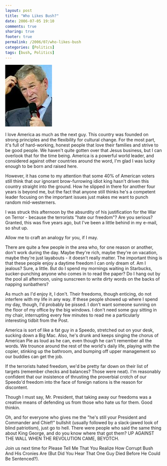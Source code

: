 ```yaml
---
layout: post
title: "Who Likes Bush?"
date: 2006-07-05 19:10
comments: true
sharing: true
footer: true
permalink: /2006/07/who-likes-bush
categories: [Politics]
tags: [bush, Politics]
---
```

<div class="imgRight"><img src="/files/images/182835377_db84c3fe87_o.jpg" width="150" height="198" alt="Confused Bush" /></div>

I love America as much as the next guy.  This country was founded on strong principles and the flexibility for cultural change.  For the most part, it's full of hard-working, honest people that love their families and strive to be good people.  We haven't quite gotten over that Jesus business, but I can overlook that for the time being.  America is a powerful world leader, and considered against other countries around the word, I'm glad I was lucky enough to be born and raised here.

However, it has come to my attention that some 40% of American voters still think that our ignorant brow-furrowing idiot king hasn't driven this country straight into the ground.  How he slipped in there for another four years is beyond me, but the fact that anyone still thinks he's a competent leader focusing on the important issues just makes me want to punch random mid-westerners.

I was struck this afternoon by the absurdity of his justification for the War on Terror - because the terrorists "hate our freedom"?  Are you serious?  Granted, this was five years ago, but I've been a little behind in my e-mail, so shut up.

Allow me to craft an analogy for you, if I may.

There are quite a few people in the area who, for one reason or another, don't work during the day.  Maybe they're rich, maybe they're on vacation, maybe they're just layabouts - it doesn't really matter.  The important thing is that these people enjoy a daytime freedom I can only dream of.  Am I jealous?  Sure, a little.  But do I spend my mornings waiting in Starbucks, sucker-punching anyone who comes in to read the paper?  Do I hang out by the pool all afternoon, using sunscreen to write dirty words on the backs of napping sunbathers?

As much as I'd enjoy it, I don't.  Their freedoms, though enticing, do not interfere with my life in any way.  If these people showed up where I spend my day, though, I'd probably be pissed.  I don't want someone sunning on the floor of my office by the big windows.  I don't need some guy sitting in my chair, interrupting every few minutes to read me a particularly interesting tidbit from the Post.

America is sort of like a fat guy in a Speedo, stretched out on your desk, sucking down a Big Mac.  Also, he's drunk and keeps singing the chorus of American Pie as loud as he can, even though he can't remember all the words.  We trounce around the rest of the world's daily life, playing with the copier, stinking up the bathroom, and bumping off upper management so our buddies can get the job.

If the terrorists hated freedom, we'd be pretty far down on their list of targets (remember checks and balances?  Those were neat).  I'm reasonably confident that our insistence of thrusting the proverbial crotch of our Speedo'd freedom into the face of foreign nations is the reason for discontent.

Though I must say, Mr. President, that taking away our freedoms was a creative means of defending us from those who hate us for them.  Good thinkin.

Oh, and for everyone who gives me the "he's still your President and Commander and Chief!" bullshit (usually followed by a slack-jawed look of blind patriotism), just go to hell.  There were people who said the same thing about King George, and do you know where that got them?  UP AGAINST THE WALL WHEN THE REVOLUTION CAME, BEYOTCH.

Join us next time for Please Tell Me That You Realize How Corrupt Bush And His Cronies Are (But Did You Hear That One Guy Died Before He Could Be Sentenced?).
